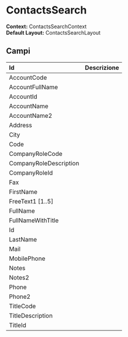# ContactsSearch

**Context:** ContactsSearchContext  
**Default Layout:** ContactsSearchLayout

## Campi

| Id | Descrizione |
| :--- | :--- |
| AccountCode |  |
| AccountFullName |  |
| AccountId |  |
| AccountName |  |
| AccountName2 |  |
| Address |  |
| City |  |
| Code |  |
| CompanyRoleCode |  |
| CompanyRoleDescription |  |
| CompanyRoleId |  |
| Fax |  |
| FirstName |  |
| FreeText1 \[1..5\] |  |
| FullName |  |
| FullNameWithTitle |  |
| Id |  |
| LastName |  |
| Mail |  |
| MobilePhone |  |
| Notes |  |
| Notes2 |  |
| Phone |  |
| Phone2 |  |
| TitleCode |  |
| TitleDescription |  |
| TitleId |  |

